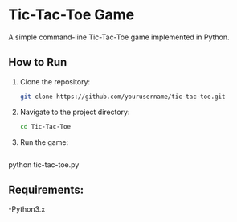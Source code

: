 # Tic-Tac-Toe Game

A simple command-line Tic-Tac-Toe game implemented in Python.

## How to Run

1. Clone the repository:
   ```bash
   git clone https://github.com/yourusername/tic-tac-toe.git

2. Navigate to the project directory: 
   ```bash
   cd Tic-Tac-Toe

3. Run the game:
   ```bash
  python tic-tac-toe.py 

## Requirements: 
 -Python3.x
